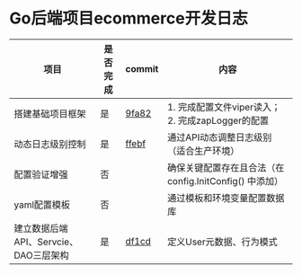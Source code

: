 # Go后端项目ecommerce开发日志

| 项目             | 是否完成 | commit                                                                                                                                                                                        | 内容                                                    |
| ---------------- | -------- | --------------------------------------------------------------------------------------------------------------------------------------------------------------------------------------------- | ------------------------------------------------------- |
| 搭建基础项目框架 | 是       |[9fa82](https://github.com/HsimWong/ecommerce/commit/9fa825a8b5fc01494434b25827954c11f701a05d)| 1. 完成配置文件viper读入； 2. 完成zapLogger的配置       |
| 动态日志级别控制 | 是       |  [ffebf](https://github.com/HsimWong/ecommerce/commit/ffebf73c74feb3167d89f692e2863d25ea224404)                                                                                                                                                                                             | 通过API动态调整日志级别（适合生产环境）                 |
| 配置验证增强     | 否       |                                                                                                                                                                                               | 确保关键配置存在且合法（在 config.InitConfig() 中添加） |
|yaml配置模板|否| |通过模板和环境变量配置数据库|
|建立数据后端API、Servcie、DAO三层架构|是|[df1cd](https://github.com/HsimWong/ecommerce/commit/df1cd11c894b7870cbcb7f4e4d297a703daa9332)|定义User元数据、行为模式|